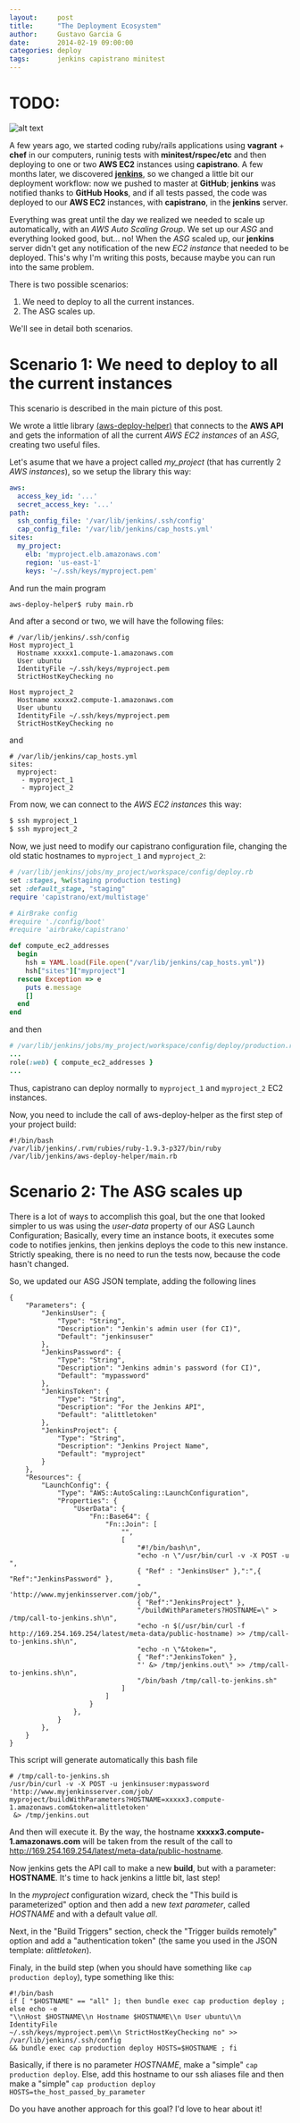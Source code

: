 ```yaml
---
layout:     post
title:      "The Deployment Ecosystem"
author:     Gustavo Garcia G
date:       2014-02-19 09:00:00
categories: deploy 
tags:       jenkins capistrano minitest
---
```


TODO:
=====

![alt text](http://archdaily.github.io/images/deployment_ecosystem.png "The Deployment Ecosystem")

A few years ago, we started coding ruby/rails applications using **vagrant** + **chef** in our computers, runinig tests with **minitest/rspec/etc** and then deploying to one or two **AWS EC2** instances using **capistrano**. A few months later, we discovered [**jenkins**][jenkins], so we changed a little bit our deployment workflow: now we pushed to master at **GitHub**; **jenkins** was notified thanks to **GitHub Hooks**, and if all tests passed, the code was deployed to our **AWS EC2** instances, with **capistrano**, in the **jenkins** server.


Everything was great until the day we realized we needed to scale up automatically, with an *AWS Auto Scaling Group*. We set up our *ASG* and everything looked good, but... no! When the *ASG* scaled up, our **jenkins** server didn't get any notification of the new *EC2 instance* that needed to be deployed. This's why I'm writing this posts, because maybe you can run into the same problem.


There is two possible scenarios:

1. We need to deploy to all the current instances.
2. The ASG scales up.

We'll see in detail both scenarios.

Scenario 1: We need to deploy to all the current instances
==========================================================

This scenario is described in the main picture of this post.

We wrote a little library [(aws-deploy-helper)][aws-deploy-helper] that connects to the **AWS API** and gets the information of all the current *AWS EC2 instances* of an *ASG*, creating two useful files.

Let's asume that we have a project called *my_project* (that has currently 2 *AWS instances*), so we setup the library this way:

```yaml
aws:
  access_key_id: '...'                 
  secret_access_key: '...'
path:
  ssh_config_file: '/var/lib/jenkins/.ssh/config'     
  cap_config_file: '/var/lib/jenkins/cap_hosts.yml'  
sites:
  my_project:
    elb: 'myproject.elb.amazonaws.com'                
    region: 'us-east-1'                               
    keys: '~/.ssh/keys/myproject.pem'
```

And run the main program

```sh
aws-deploy-helper$ ruby main.rb
```

And after a second or two, we will have the following files:

```
# /var/lib/jenkins/.ssh/config
Host myproject_1
  Hostname xxxxx1.compute-1.amazonaws.com
  User ubuntu
  IdentityFile ~/.ssh/keys/myproject.pem  
  StrictHostKeyChecking no

Host myproject_2
  Hostname xxxxx2.compute-1.amazonaws.com
  User ubuntu
  IdentityFile ~/.ssh/keys/myproject.pem
  StrictHostKeyChecking no
```
and 

```
# /var/lib/jenkins/cap_hosts.yml
sites:
  myproject:
   - myproject_1
   - myproject_2
```

From now, we can connect to the *AWS EC2 instances* this way:

```sh
$ ssh myproject_1
$ ssh myproject_2
```

Now, we just need to modify our capistrano configuration file, changing the old static hostnames to ```myproject_1``` and ```myproject_2```:

```rb
# /var/lib/jenkins/jobs/my_project/workspace/config/deploy.rb
set :stages, %w(staging production testing)
set :default_stage, "staging"
require 'capistrano/ext/multistage'

# AirBrake config
#require './config/boot'
#require 'airbrake/capistrano'

def compute_ec2_addresses
  begin
    hsh = YAML.load(File.open("/var/lib/jenkins/cap_hosts.yml"))
    hsh["sites"]["myproject"]
  rescue Exception => e
    puts e.message
    []
  end
end
```

and then

```rb
# /var/lib/jenkins/jobs/my_project/workspace/config/deploy/production.rb
...
role(:web) { compute_ec2_addresses }
...

```

Thus, capistrano can deploy normally to ```myproject_1``` and ```myproject_2``` EC2 instances.

Now, you need to include the call of aws-deploy-helper as the first step of your project build:

```
#!/bin/bash
/var/lib/jenkins/.rvm/rubies/ruby-1.9.3-p327/bin/ruby /var/lib/jenkins/aws-deploy-helper/main.rb
```

Scenario 2: The ASG scales up
=============================

There is a lot of ways to accomplish this goal, but the one that looked simpler to us was using the *user-data* property of our ASG Launch Configuration; Basically, every time an instance boots, it executes some code to notifies jenkins, then jenkins deploys the code to this new instance. Strictly speaking, there is no need to run the tests now, because the code hasn't changed.

So, we updated our ASG JSON template, adding the following lines

```
{
    "Parameters": {
        "JenkinsUser": {
            "Type": "String",
            "Description": "Jenkin's admin user (for CI)",
            "Default": "jenkinsuser"
        },
        "JenkinsPassword": {
            "Type": "String",
            "Description": "Jenkins admin's password (for CI)",
            "Default": "mypassword"
        },
        "JenkinsToken": {
            "Type": "String",
            "Description": "For the Jenkins API",
            "Default": "alittletoken"
        },
        "JenkinsProject": {
            "Type": "String",
            "Description": "Jenkins Project Name",
            "Default": "myproject"
        }
    },
    "Resources": {
        "LaunchConfig": {
            "Type": "AWS::AutoScaling::LaunchConfiguration",
            "Properties": {
                "UserData": {
                    "Fn::Base64": {
                        "Fn::Join": [
                            "",
                            [
                                "#!/bin/bash\n",
                                "echo -n \"/usr/bin/curl -v -X POST -u ",
                                { "Ref" : "JenkinsUser" },":",{ "Ref":"JenkinsPassword" }, 
                                " 'http://www.myjenkinsserver.com/job/",
                                { "Ref":"JenkinsProject" },
                                "/buildWithParameters?HOSTNAME=\" > /tmp/call-to-jenkins.sh\n",
                                "echo -n $(/usr/bin/curl -f http://169.254.169.254/latest/meta-data/public-hostname) >> /tmp/call-to-jenkins.sh\n",
                                "echo -n \"&token=",
                                { "Ref":"JenkinsToken" },
                                "' &> /tmp/jenkins.out\" >> /tmp/call-to-jenkins.sh\n",
                                "/bin/bash /tmp/call-to-jenkins.sh"
                            ]
                        ]
                    }
                },
            }
        },
    }
}

```

This script will generate automatically this bash file

```
# /tmp/call-to-jenkins.sh
/usr/bin/curl -v -X POST -u jenkinsuser:mypassword 'http://www.myjenkinsserver.com/job/
myproject/buildWithParameters?HOSTNAME=xxxxx3.compute-1.amazonaws.com&token=alittletoken'
 &> /tmp/jenkins.out
```

And then will execute it. By the way, the hostname **xxxxx3.compute-1.amazonaws.com** will be taken from the result of the call to http://169.254.169.254/latest/meta-data/public-hostname.

Now jenkins gets the API call to make a new **build**, but with a parameter: **HOSTNAME**. It's time to hack jenkins a little bit, last step!

In the *myproject* configuration wizard, check the "This build is parameterized" option and then add a new *text parameter*, called *HOSTNAME* and with a default value *all*. 

Next, in the "Build Triggers" section, check the "Trigger builds remotely" option and add a "authentication token" (the same you used in the JSON template: *alittletoken*).

Finaly, in the build step (when you should have something like ```cap production deploy```), type something like this:

```
#!/bin/bash
if [ "$HOSTNAME" == "all" ]; then bundle exec cap production deploy ; else echo -e 
"\\nHost $HOSTNAME\\n Hostname $HOSTNAME\\n User ubuntu\\n IdentityFile 
~/.ssh/keys/myproject.pem\\n StrictHostKeyChecking no" >> /var/lib/jenkins/.ssh/config 
&& bundle exec cap production deploy HOSTS=$HOSTNAME ; fi
```

Basically, if there is no parameter *HOSTNAME*, make a "simple" ```cap production deploy```. Else, add this hostname to our ssh aliases file and then make a "simple" ```cap production deploy HOSTS=the_host_passed_by_parameter```

Do you have another approach for this goal? I'd love to hear about it!

[jenkins]:            http://jenkins-ci.org/
[aws-deploy-helper]:  https://github.com/archdaily/aws-deploy-helper